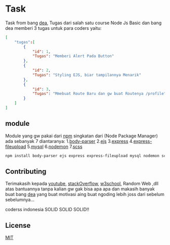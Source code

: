 # Task

Task from bang [dea](https://www.youtube.com/c/DeaAfrizal), Tugas dari salah satu course Node Js Basic dan bang dea memberi 3 tugas untuk para coders yaitu: 
```json
[
    "tugas":[
        {
            "id": 1,
            "Tugas": "Memberi Alert Pada Button"
        },
        {
            "id": 2,
            "Tugas": "Styling EJS, biar tampilannya Menarik"
        },
        {
            "id": 3,
            "Tugas": "Mmebuat Route Baru dan gw buat Routenya /profile"
        }
    ]
]
```

## module

Module yang gw pakai dari [npm](https://www.npmjs.com/) singkatan dari (Node Package Manager) ada sebanyak 7 diantaranya:
1.[body-parser](https://www.npmjs.com/package/body-parser)
2.[ejs](https://www.npmjs.com/package/ejs)
3.[express](https://www.npmjs.com/package/express)
4.[express-fileupload](https://www.npmjs.com/package/express-fileupload)
5.[mysql](https://www.npmjs.com/package/mysql)
6.[nodemon](https://www.npmjs.com/package/nodemon)
7.[scss](https://www.npmjs.com/package/scss)

```bash
npm install body-parser ejs express express-fileupload mysql nodemon scss
```

## Contributing

Terimakasih kepada [youtube](https://www.youtube.com), [stackOverflow](https://stackoverflow.com/), [w3school](https://www.w3schools.com/), Random Web ,dll atas bantuannya tanpa kalian gw gak bisa apa apa dan makasih banyak buat bang [dea](https://www.youtube.com/c/DeaAfrizal) yang buat motivasi aing buat ngoding lebih joss dari sebelum sebelumnya...

coderss indonesia SOLID SOLID SOLID!!

## License
[MIT](https://choosealicense.com/licenses/mit/)
